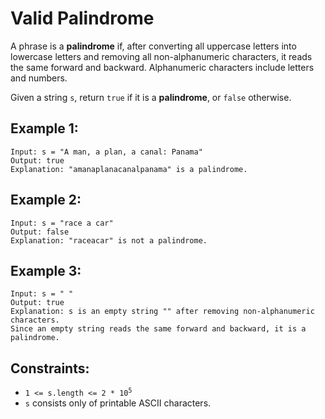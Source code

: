 # Valid Palindrome
A phrase is a **palindrome** if, after converting all uppercase letters into lowercase letters and removing all non-alphanumeric characters, it reads the same forward and backward. Alphanumeric characters include letters and numbers.

Given a string `s`, return `true` if it is a **palindrome**, or `false` otherwise.

## Example 1:
```
Input: s = "A man, a plan, a canal: Panama"
Output: true
Explanation: "amanaplanacanalpanama" is a palindrome.
```
## Example 2:
```
Input: s = "race a car"
Output: false
Explanation: "raceacar" is not a palindrome.
```
## Example 3:
```
Input: s = " "
Output: true
Explanation: s is an empty string "" after removing non-alphanumeric characters.
Since an empty string reads the same forward and backward, it is a palindrome.
 ```
## Constraints:

- <code>1 <= s.length <= 2 * 10<sup>5</sup></code>
- `s` consists only of printable ASCII characters.